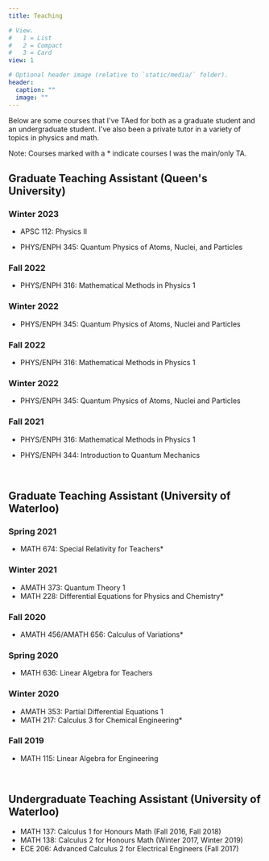 ```yaml
---
title: Teaching

# View.
#   1 = List
#   2 = Compact
#   3 = Card
view: 1

# Optional header image (relative to `static/media/` folder).
header:
  caption: ""
  image: ""
---
```


Below are some courses that I've TAed for both as a graduate student and an undergraduate student. I've also been a private tutor in a variety of topics in physics and math. 

Note: Courses marked with a * indicate courses I was the main/only TA.

## Graduate Teaching Assistant (Queen's University)

### Winter 2023

- APSC 112: Physics II

- PHYS/ENPH 345: Quantum Physics of Atoms, Nuclei, and Particles

### Fall 2022

- PHYS/ENPH 316: Mathematical Methods in Physics 1

### Winter 2022

- PHYS/ENPH 345: Quantum Physics of Atoms, Nuclei and Particles

### Fall 2022

- PHYS/ENPH 316: Mathematical Methods in Physics 1

### Winter 2022

- PHYS/ENPH 345: Quantum Physics of Atoms, Nuclei and Particles

### Fall 2021

- PHYS/ENPH 316: Mathematical Methods in Physics 1

- PHYS/ENPH 344: Introduction to Quantum Mechanics
  
  &nbsp;

## Graduate Teaching Assistant (University of Waterloo)

### Spring 2021

- MATH 674: Special Relativity for Teachers*

### Winter 2021

- AMATH 373: Quantum Theory 1
- MATH 228: Differential Equations for Physics and Chemistry*

### Fall 2020

- AMATH 456/AMATH 656: Calculus of Variations*

### Spring 2020

- MATH 636: Linear Algebra for Teachers

### Winter 2020

- AMATH 353: Partial Differential Equations 1
- MATH 217: Calculus 3 for Chemical Engineering*

### Fall 2019

- MATH 115: Linear Algebra for Engineering

&nbsp;

## Undergraduate Teaching Assistant (University of Waterloo)

- MATH 137: Calculus 1 for Honours Math (Fall 2016, Fall 2018)
- MATH 138: Calculus 2 for Honours Math (Winter 2017, Winter 2019)
- ECE 206: Advanced Calculus 2 for Electrical Engineers (Fall 2017)
